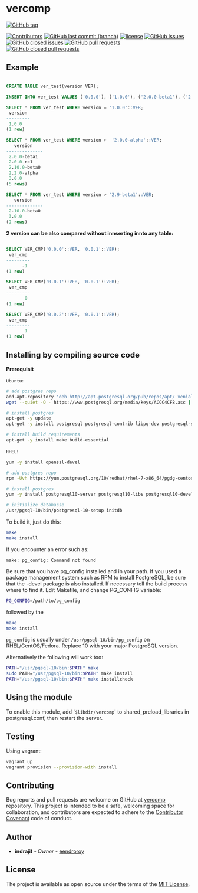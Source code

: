 # vercomp

[![GitHub tag](https://img.shields.io/github/tag/eendroroy/vercomp.svg)](https://github.com/eendroroy/vercomp/tags)

[![Contributors](https://img.shields.io/github/contributors/eendroroy/vercomp.svg)](https://github.com/eendroroy/vercomp/graphs/contributors)
[![GitHub last commit (branch)](https://img.shields.io/github/last-commit/eendroroy/vercomp/master.svg)](https://github.com/eendroroy/vercomp)
[![license](https://img.shields.io/github/license/eendroroy/vercomp.svg)](https://github.com/eendroroy/vercomp/blob/master/LICENSE)
[![GitHub issues](https://img.shields.io/github/issues/eendroroy/vercomp.svg)](https://github.com/eendroroy/vercomp/issues)
[![GitHub closed issues](https://img.shields.io/github/issues-closed/eendroroy/vercomp.svg)](https://github.com/eendroroy/vercomp/issues?q=is%3Aissue+is%3Aclosed)
[![GitHub pull requests](https://img.shields.io/github/issues-pr/eendroroy/vercomp.svg)](https://github.com/eendroroy/vercomp/pulls)
[![GitHub closed pull requests](https://img.shields.io/github/issues-pr-closed/eendroroy/vercomp.svg)](https://github.com/eendroroy/vercomp/pulls?q=is%3Apr+is%3Aclosed)

## Example

```sql

CREATE TABLE ver_test(version VER);

INSERT INTO ver_test VALUES ('0.0.0'), ('1.0.0'), ('2.0.0-beta1'), ('2.0.0-rc1'),('2.10.0-beta0'), ('2.2.0-alpha'),  ('3.0.0');

SELECT * FROM ver_test WHERE version = '1.0.0'::VER;
 version 
---------
 1.0.0
(1 row)

SELECT * FROM ver_test WHERE version >  '2.0.0-alpha'::VER;
   version    
--------------
 2.0.0-beta1
 2.0.0-rc1
 2.10.0-beta0
 2.2.0-alpha
 3.0.0
(5 rows)

SELECT * FROM ver_test WHERE version > '2.9-beta1'::VER;
   version    
--------------
 2.10.0-beta0
 3.0.0
(2 rows)

```

**2 version can be also compared without innserting innto any table:**

```sql

SELECT VER_CMP('0.0.0'::VER, '0.0.1'::VER);
 ver_cmp 
---------
      -1
(1 row)

SELECT VER_CMP('0.0.1'::VER, '0.0.1'::VER);
 ver_cmp 
---------
       0
(1 row)

SELECT VER_CMP('0.0.2'::VER, '0.0.1'::VER);
 ver_cmp 
---------
       1
(1 row)

```

## Installing by compiling source code

**Prerequisit**

`Ubuntu`:

```bash
# add postgres repo
add-apt-repository 'deb http://apt.postgresql.org/pub/repos/apt/ xenial-pgdg main'
wget --quiet -O - https://www.postgresql.org/media/keys/ACCC4CF8.asc | sudo apt-key add -

# install postgres
apt-get -y update
apt-get -y install postgresql postgresql-contrib libpq-dev postgresql-server-dev-all

# install build requirements
apt-get -y install make build-essential
```

`RHEL`:

```bash
yum -y install openssl-devel

# add postgres repo
rpm -Uvh https://yum.postgresql.org/10/redhat/rhel-7-x86_64/pgdg-centos10-10-2.noarch.rpm

# install postgres
yum -y install postgresql10-server postgresql10-libs postgresql10-devel postgresql10-contrib

# initialize databasse
/usr/pgsql-10/bin/postgresql-10-setup initdb
```

To build it, just do this:

```bash
make
make install
```

If you encounter an error such as:

```
make: pg_config: Command not found
```

Be sure that you have pg_config installed and in your path. If you used 
a package management system such as RPM to install PostgreSQL, be sure 
that the -devel package is also installed. If necessary tell the build 
process where to find it. Edit Makefile, and change PG_CONFIG variable:

```bash
PG_CONFIG=/path/to/pg_config
```

followed by the

```bash
make
make install
```

`pg_config` is usually under `/usr/pgsql-10/bin/pg_config` on 
RHEL/CentOS/Fedora. Replace 10 with your major PostgreSQL version.

Alternatively the following will work too:

```bash
PATH="/usr/pgsql-10/bin:$PATH" make
sudo PATH="/usr/pgsql-10/bin:$PATH" make install
PATH="/usr/pgsql-10/bin:$PATH" make installcheck
```

## Using the module

To enable this module, add '`$libdir/vercomp`' to 
shared_preload_libraries in postgresql.conf, then restart the server.

## Testing

Using vagrant:

```bash
vagrant up
vagrant provision --provision-with install
```

## Contributing

Bug reports and pull requests are welcome on GitHub at [vercomp](https://github.com/eendroroy/vercomp) repository.
This project is intended to be a safe, welcoming space for collaboration, and contributors are expected to adhere to the [Contributor Covenant](http://contributor-covenant.org) code of conduct.

## Author

* **indrajit** - *Owner* - [eendroroy](https://github.com/eendroroy)

## License

The project is available as open source under the terms of the [MIT License](http://opensource.org/licenses/MIT).
